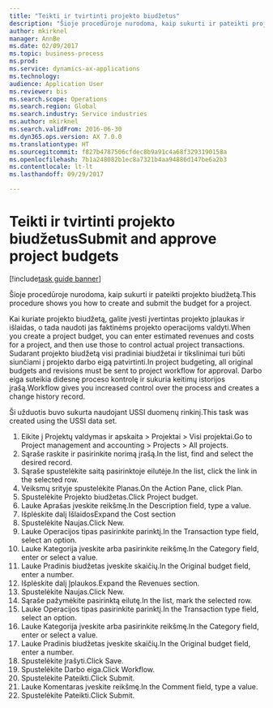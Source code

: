 ```yaml
--- 
title: "Teikti ir tvirtinti projekto biudžetus"
description: "Šioje procedūroje nurodoma, kaip sukurti ir pateikti projekto biudžetą."
author: mkirknel
manager: AnnBe
ms.date: 02/09/2017
ms.topic: business-process
ms.prod: 
ms.service: dynamics-ax-applications
ms.technology: 
audience: Application User
ms.reviewer: bis
ms.search.scope: Operations
ms.search.region: Global
ms.search.industry: Service industries
ms.author: mkirknel
ms.search.validFrom: 2016-06-30
ms.dyn365.ops.version: AX 7.0.0
ms.translationtype: HT
ms.sourcegitcommit: f827b4787506cfdec8b9a91c4a68f3293190158a
ms.openlocfilehash: 7b1a248082b1ec8a7321b4aa94886d147be6a2b3
ms.contentlocale: lt-lt
ms.lasthandoff: 09/29/2017

---
```

# <a name="submit-and-approve-project-budgets"></a><span data-ttu-id="b0f7e-103">Teikti ir tvirtinti projekto biudžetus</span><span class="sxs-lookup"><span data-stu-id="b0f7e-103">Submit and approve project budgets</span></span>

[!include[task guide banner](../../includes/task-guide-banner.md)]

<span data-ttu-id="b0f7e-104">Šioje procedūroje nurodoma, kaip sukurti ir pateikti projekto biudžetą.</span><span class="sxs-lookup"><span data-stu-id="b0f7e-104">This procedure shows you how to create and submit the budget for a project.</span></span> 

<span data-ttu-id="b0f7e-105">Kai kuriate projekto biudžetą, galite įvesti įvertintas projekto įplaukas ir išlaidas, o tada naudoti jas faktinėms projekto operacijoms valdyti.</span><span class="sxs-lookup"><span data-stu-id="b0f7e-105">When you create a project budget, you can enter estimated revenues and costs for a project, and then use those to control actual project transactions.</span></span> <span data-ttu-id="b0f7e-106">Sudarant projekto biudžetą visi pradiniai biudžetai ir tikslinimai turi būti siunčiami į projekto darbo eigą patvirtinti.</span><span class="sxs-lookup"><span data-stu-id="b0f7e-106">In project budgeting, all original budgets and revisions must be sent to project workflow for approval.</span></span> <span data-ttu-id="b0f7e-107">Darbo eiga suteikia didesnę proceso kontrolę ir sukuria keitimų istorijos įrašą.</span><span class="sxs-lookup"><span data-stu-id="b0f7e-107">Workflow gives you increased control over the process and creates a change history record.</span></span>

<span data-ttu-id="b0f7e-108">Ši užduotis buvo sukurta naudojant USSI duomenų rinkinį.</span><span class="sxs-lookup"><span data-stu-id="b0f7e-108">This task was created using the USSI data set.</span></span>

1. <span data-ttu-id="b0f7e-109">Eikite į Projektų valdymas ir apskaita > Projektai > Visi projektai.</span><span class="sxs-lookup"><span data-stu-id="b0f7e-109">Go to Project management and accounting > Projects > All projects.</span></span>
2. <span data-ttu-id="b0f7e-110">Sąraše raskite ir pasirinkite norimą įrašą.</span><span class="sxs-lookup"><span data-stu-id="b0f7e-110">In the list, find and select the desired record.</span></span>
3. <span data-ttu-id="b0f7e-111">Sąraše spustelėkite saitą pasirinktoje eilutėje.</span><span class="sxs-lookup"><span data-stu-id="b0f7e-111">In the list, click the link in the selected row.</span></span>
4. <span data-ttu-id="b0f7e-112">Veiksmų srityje spustelėkite Planas.</span><span class="sxs-lookup"><span data-stu-id="b0f7e-112">On the Action Pane, click Plan.</span></span>
5. <span data-ttu-id="b0f7e-113">Spustelėkite Projekto biudžetas.</span><span class="sxs-lookup"><span data-stu-id="b0f7e-113">Click Project budget.</span></span>
6. <span data-ttu-id="b0f7e-114">Lauke Aprašas įveskite reikšmę.</span><span class="sxs-lookup"><span data-stu-id="b0f7e-114">In the Description field, type a value.</span></span>
7. <span data-ttu-id="b0f7e-115">Išplėskite dalį Išlaidos</span><span class="sxs-lookup"><span data-stu-id="b0f7e-115">Expand the Cost section</span></span>
8. <span data-ttu-id="b0f7e-116">Spustelėkite Naujas.</span><span class="sxs-lookup"><span data-stu-id="b0f7e-116">Click New.</span></span>
9. <span data-ttu-id="b0f7e-117">Lauke Operacijos tipas pasirinkite parinktį.</span><span class="sxs-lookup"><span data-stu-id="b0f7e-117">In the Transaction type field, select an option.</span></span>
10. <span data-ttu-id="b0f7e-118">Lauke Kategorija įveskite arba pasirinkite reikšmę.</span><span class="sxs-lookup"><span data-stu-id="b0f7e-118">In the Category field, enter or select a value.</span></span>
11. <span data-ttu-id="b0f7e-119">Lauke Pradinis biudžetas įveskite skaičių.</span><span class="sxs-lookup"><span data-stu-id="b0f7e-119">In the Original budget field, enter a number.</span></span>
12. <span data-ttu-id="b0f7e-120">Išplėskite dalį Įplaukos.</span><span class="sxs-lookup"><span data-stu-id="b0f7e-120">Expand the Revenues section.</span></span>
13. <span data-ttu-id="b0f7e-121">Spustelėkite Naujas.</span><span class="sxs-lookup"><span data-stu-id="b0f7e-121">Click New.</span></span>
14. <span data-ttu-id="b0f7e-122">Sąraše pažymėkite pasirinktą eilutę.</span><span class="sxs-lookup"><span data-stu-id="b0f7e-122">In the list, mark the selected row.</span></span>
15. <span data-ttu-id="b0f7e-123">Lauke Operacijos tipas pasirinkite parinktį.</span><span class="sxs-lookup"><span data-stu-id="b0f7e-123">In the Transaction type field, select an option.</span></span>
16. <span data-ttu-id="b0f7e-124">Lauke Kategorija įveskite arba pasirinkite reikšmę.</span><span class="sxs-lookup"><span data-stu-id="b0f7e-124">In the Category field, enter or select a value.</span></span>
17. <span data-ttu-id="b0f7e-125">Lauke Pradinis biudžetas įveskite skaičių.</span><span class="sxs-lookup"><span data-stu-id="b0f7e-125">In the Original budget field, enter a number.</span></span>
18. <span data-ttu-id="b0f7e-126">Spustelėkite Įrašyti.</span><span class="sxs-lookup"><span data-stu-id="b0f7e-126">Click Save.</span></span>
19. <span data-ttu-id="b0f7e-127">Spustelėkite Darbo eiga.</span><span class="sxs-lookup"><span data-stu-id="b0f7e-127">Click Workflow.</span></span>
20. <span data-ttu-id="b0f7e-128">Spustelėkite Pateikti.</span><span class="sxs-lookup"><span data-stu-id="b0f7e-128">Click Submit.</span></span>
21. <span data-ttu-id="b0f7e-129">Lauke Komentaras įveskite reikšmę.</span><span class="sxs-lookup"><span data-stu-id="b0f7e-129">In the Comment field, type a value.</span></span>
22. <span data-ttu-id="b0f7e-130">Spustelėkite Pateikti.</span><span class="sxs-lookup"><span data-stu-id="b0f7e-130">Click Submit.</span></span>


